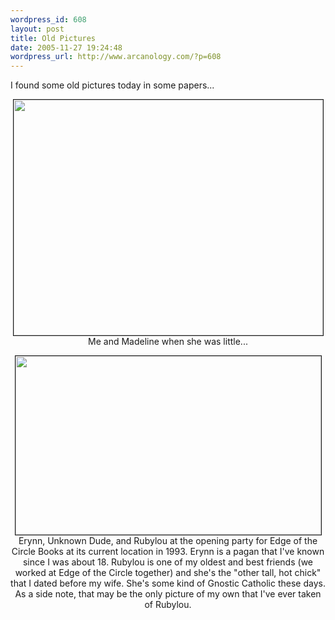 ```yaml
--- 
wordpress_id: 608
layout: post
title: Old Pictures
date: 2005-11-27 19:24:48
wordpress_url: http://www.arcanology.com/?p=608
---
```

I found some old pictures today in some papers... <p align="center">
                                                                                                                                                                                                                                                                                                                                                                                                                                                                                                                                                                                                                                                                                                                                                                                <img src="http://www.arcanology.com/images/al-madeline.jpg" border="1" height="377" width="495" /> Me and Madeline when she was little... <p align="center">
                                                                                                                                                                                                                                                                                                                                                                                                                                                                                                                                                                                                                                                                                                                                                                                  <img src="http://www.arcanology.com/images/edge-opening.jpg" border="1" height="286" width="489" /> Erynn, Unknown Dude, and Rubylou at the opening party for Edge of the Circle Books at its current location in 1993. Erynn is a pagan that I've known since I was about 18. Rubylou is one of my oldest and best friends (we worked at Edge of the Circle together) and she's the "other tall, hot chick" that I dated before my wife. She's some kind of Gnostic Catholic these days. As a side note, that may be the only picture of my own that I've ever taken of Rubylou.